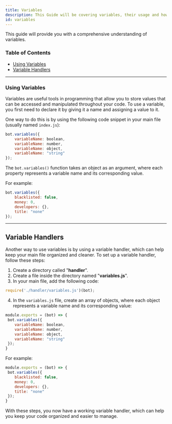 ```yaml
---
title: Variables
description: This Guide will be covering variables, their usage and how to store variables in other files.
id: variables
---
```


This guide will provide you with a comprehensive understanding of variables.

### Table of Contents

- [Using Variables](#using-variables)
- [Variable Handlers](#variable-handlers)

---

### Using Variables

Variables are useful tools in programming that allow you to store values that can be accessed and manipulated throughout your code. To use a variable, you first need to declare it by giving it a name and assigning a value to it.

One way to do this is by using the following code snippet in your main file (usually named `index.js`):

```js
bot.variables({
    variableName: boolean,
    variableName: number,
    variableName: object,
    variableName: "string"
});
```

The `bot.variables()` function takes an object as an argument, where each property represents a variable name and its corresponding value.

For example:

```js title="index.js"
bot.variables({
    blacklisted: false,
    money: 0,
    developers: {},
    title: "none"
});
```
---

## Variable Handlers

Another way to use variables is by using a variable handler, which can help keep your main file organized and cleaner. To set up a variable handler, follow these steps:

1. Create a directory called "**handler**".
2. Create a file inside the directory named "**variables.js**".
3. In your main file, add the following code:

```js
require('./handler/variables.js')(bot);
```

4. In the `variables.js` file, create an array of objects, where each object represents a variable name and its corresponding value:

```js
module.exports = (bot) => { 
 bot.variables({
    variableName: boolean,
    variableName: number,
    variableName: object,
    variableName: "string"
 });
}
```

For example:

```js title="handler/variables.js"
module.exports = (bot) => { 
 bot.variables({
    blacklisted: false,
    money: 0,
    developers: {},
    title: "none"
 }); 
}
```

With these steps, you now have a working variable handler, which can help you keep your code organized and easier to manage.
